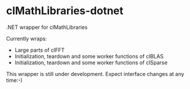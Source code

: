 # clMathLibraries-dotnet
.NET wrapper for clMathLibraries

Currently wraps:
- Large parts of clFFT
- Initialization, teardown and some worker functions of clBLAS
- Initialization, teardown and some worker functions of clSparse

This wrapper is still under development. Expect interface changes at any time:-)